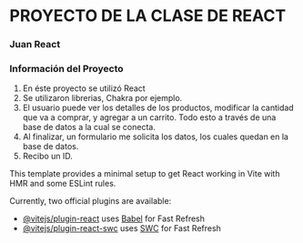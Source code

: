 # PROYECTO DE LA CLASE DE REACT

### Juan React

### Información del Proyecto

1. En éste proyecto se utilizó React
1. Se utilizaron librerias, Chakra por ejemplo.
1. El usuario puede ver los detalles de los productos, modificar la cantidad que va a comprar, y agregar a un carrito. Todo esto a través de una base de datos a la cual se conecta.
1. Al finalizar, un formulario me solicita los datos, los cuales quedan en la base de datos.
1. Recibo un ID.


This template provides a minimal setup to get React working in Vite with HMR and some ESLint rules.

Currently, two official plugins are available:

- [@vitejs/plugin-react](https://github.com/vitejs/vite-plugin-react/blob/main/packages/plugin-react/README.md) uses [Babel](https://babeljs.io/) for Fast Refresh
- [@vitejs/plugin-react-swc](https://github.com/vitejs/vite-plugin-react-swc) uses [SWC](https://swc.rs/) for Fast Refresh
